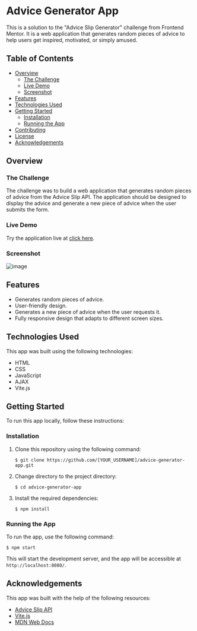 # Advice Generator App

This is a solution to the "Advice Slip Generator" challenge from Frontend Mentor. It is a web application that generates random pieces of advice to help users get inspired, motivated, or simply amused.

## Table of Contents

- [Overview](#overview)
  - [The Challenge](#the-challenge)
  - [Live Demo](#live-demo)
  - [Screenshot](#screenshot)
- [Features](#features)
- [Technologies Used](#technologies-used)
- [Getting Started](#getting-started)
  - [Installation](#installation)
  - [Running the App](#running-the-app)
- [Contributing](#contributing)
- [License](#license)
- [Acknowledgements](#acknowledgements)

## Overview

### The Challenge

The challenge was to build a web application that generates random pieces of advice from the Advice Slip API. The application should be designed to display the advice and generate a new piece of advice when the user submits the form.

### Live Demo

Try the application live at [click here](https://advice-generator-app-nu-taupe.vercel.app/).

### Screenshot

![image](https://github.com/worldofvarun/advice-generator-app/assets/131743548/ed750217-ab52-447c-82e8-cca3ed20e02e)


## Features

- Generates random pieces of advice.
- User-friendly design.
- Generates a new piece of advice when the user requests it.
- Fully responsive design that adapts to different screen sizes.

## Technologies Used

This app was built using the following technologies:

- HTML
- CSS
- JavaScript
- AJAX
- Vite.js

## Getting Started

To run this app locally, follow these instructions:

### Installation

1. Clone this repository using the following command:
   ```
   $ git clone https://github.com/[YOUR_USERNAME]/advice-generator-app.git
   ```
2. Change directory to the project directory:
   ```
   $ cd advice-generator-app
   ```
3. Install the required dependencies:
   ```
   $ npm install
   ```

### Running the App

To run the app, use the following command:
```
$ npm start
```

This will start the development server, and the app will be accessible at `http://localhost:8080/`.

## Acknowledgements

This app was built with the help of the following resources:

- [Advice Slip API](https://api.adviceslip.com/)
- [Vite.js](https://vitejs.dev/)
- [MDN Web Docs](https://developer.mozilla.org/en-US/)
